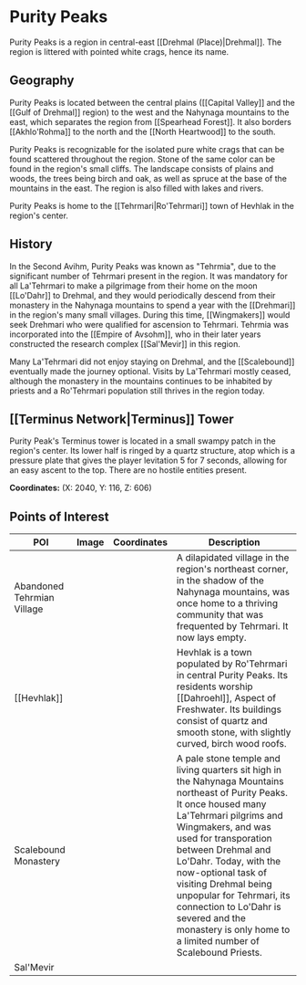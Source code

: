 # Purity Peaks

Purity Peaks is a region in central-east [[Drehmal (Place)|Drehmal]]. The region is littered with pointed white crags, hence its name.

## Geography

Purity Peaks is located between the central plains ([[Capital Valley]] and the [[Gulf of Drehmal]] region) to the west and the Nahynaga mountains to the east, which separates the region from [[Spearhead Forest]]. It also borders [[Akhlo'Rohma]] to the north and the [[North Heartwood]] to the south.

Purity Peaks is recognizable for the isolated pure white crags that can be found scattered throughout the region. Stone of the same color can be found in the region's small cliffs. The landscape consists of plains and woods, the trees being birch and oak, as well as spruce at the base of the mountains in the east. The region is also filled with lakes and rivers.

Purity Peaks is home to the [[Tehrmari|Ro'Tehrmari]] town of Hevhlak in the region's center.

## History

In the Second Avihm, Purity Peaks was known as "Tehrmia", due to the significant number of Tehrmari present in the region. It was mandatory for all La'Tehrmari to make a pilgrimage from their home on the moon [[Lo'Dahr]] to Drehmal, and they would periodically descend from their monastery in the Nahynaga mountains to spend a year with the [[Drehmari]] in the region's many small villages. During this time, [[Wingmakers]] would seek Drehmari who were qualified for ascension to Tehrmari. Tehrmia was incorporated into the [[Empire of Avsohm]], who in their later years constructed the research complex [[Sal'Mevir]] in this region.

Many La'Tehrmari did not enjoy staying on Drehmal, and the [[Scalebound]] eventually made the journey optional. Visits by La'Tehrmari mostly ceased, although the monastery in the mountains continues to be inhabited by priests and a Ro'Tehrmari population still thrives in the region today.

## [[Terminus Network|Terminus]] Tower

Purity Peak's Terminus tower is located in a small swampy patch in the region's center. Its lower half is ringed by a quartz structure, atop which is a pressure plate that gives the player levitation 5 for 7 seconds, allowing for an easy ascent to the top. There are no hostile entities present.

**Coordinates:** (X: 2040, Y: 116, Z: 606)

## Points of Interest

| POI | Image | Coordinates | Description |
|-|-|-|-|
| Abandoned Tehrmian Village |  |  | A dilapidated village in the region's northeast corner, in the shadow of the Nahynaga mountains, was once home to a thriving community that was frequented by Tehrmari. It now lays empty. |
| [[Hevhlak]] |  |  | Hevhlak is a town populated by Ro'Tehrmari in central Purity Peaks. Its residents worship [[Dahroehl]], Aspect of Freshwater. Its buildings consist of quartz and smooth stone, with slightly curved, birch wood roofs. |
| Scalebound Monastery |  |  | A pale stone temple and living quarters sit high in the Nahynaga Mountains northeast of Purity Peaks. It once housed many La'Tehrmari pilgrims and Wingmakers, and was used for transporation between Drehmal and Lo'Dahr. Today, with the now-optional task of visiting Drehmal being unpopular for Tehrmari, its connection to Lo'Dahr is severed and the monastery is only home to a limited number of Scalebound Priests. |
| Sal'Mevir |  |  |  |
